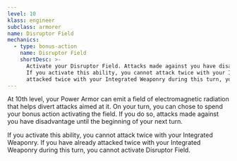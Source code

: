 ```yaml
---
level: 10
klass: engineer
subclass: armorer
name: Disruptor Field
mechanics:
  - type: bonus-action
    name: Disruptor Field
    shortDesc: >-
      Activate your Disruptor Field. Attacks made against you have disadvantage until the beginning of your next turn.
      If you activate this ability, you cannot attack twice with your Integrated Weaponry. If you have already
      attacked twice with your Integrated Weaponry during this turn, you cannot activate Disruptor Field.
---
```

At 10th level, your Power Armor can emit a field of electromagnetic radiation that helps divert attacks aimed at it.
On your turn, you can chose to spend your bonus action activating the field. If you do so, attacks made against you
have disadvantage until the beginning of your next turn.

If you activate this ability, you cannot attack twice with your Integrated Weaponry. If you have already
attacked twice with your Integrated Weaponry during this turn, you cannot activate Disruptor Field.
